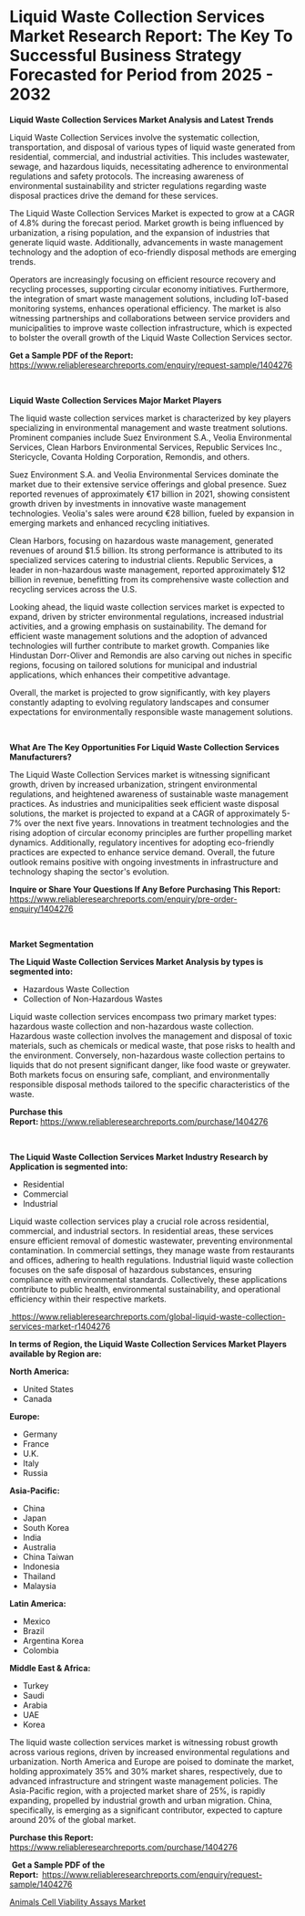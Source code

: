 <p><h1>Liquid Waste Collection Services Market Research Report: The Key To Successful Business Strategy Forecasted for Period from 2025 - 2032</h1></p><p><strong>Liquid Waste Collection Services Market Analysis and Latest Trends</strong></p>
<p><p>Liquid Waste Collection Services involve the systematic collection, transportation, and disposal of various types of liquid waste generated from residential, commercial, and industrial activities. This includes wastewater, sewage, and hazardous liquids, necessitating adherence to environmental regulations and safety protocols. The increasing awareness of environmental sustainability and stricter regulations regarding waste disposal practices drive the demand for these services.</p><p>The Liquid Waste Collection Services Market is expected to grow at a CAGR of 4.8% during the forecast period. Market growth is being influenced by urbanization, a rising population, and the expansion of industries that generate liquid waste. Additionally, advancements in waste management technology and the adoption of eco-friendly disposal methods are emerging trends. </p><p>Operators are increasingly focusing on efficient resource recovery and recycling processes, supporting circular economy initiatives. Furthermore, the integration of smart waste management solutions, including IoT-based monitoring systems, enhances operational efficiency. The market is also witnessing partnerships and collaborations between service providers and municipalities to improve waste collection infrastructure, which is expected to bolster the overall growth of the Liquid Waste Collection Services sector.</p></p>
<p><strong>Get a Sample PDF of the Report:&nbsp;</strong> <a href="https://www.reliableresearchreports.com/enquiry/request-sample/1404276?utm_campaign=24&utm_medium=2&utm_source=Github&utm_content=ia&utm_term=13012025&utm_id=liquid-waste-collection-services">https://www.reliableresearchreports.com/enquiry/request-sample/1404276</a></p>
<p>&nbsp;</p>
<p><strong>Liquid Waste Collection Services Major Market Players</strong></p>
<p><p>The liquid waste collection services market is characterized by key players specializing in environmental management and waste treatment solutions. Prominent companies include Suez Environment S.A., Veolia Environmental Services, Clean Harbors Environmental Services, Republic Services Inc., Stericycle, Covanta Holding Corporation, Remondis, and others. </p><p>Suez Environment S.A. and Veolia Environmental Services dominate the market due to their extensive service offerings and global presence. Suez reported revenues of approximately €17 billion in 2021, showing consistent growth driven by investments in innovative waste management technologies. Veolia's sales were around €28 billion, fueled by expansion in emerging markets and enhanced recycling initiatives.</p><p>Clean Harbors, focusing on hazardous waste management, generated revenues of around $1.5 billion. Its strong performance is attributed to its specialized services catering to industrial clients. Republic Services, a leader in non-hazardous waste management, reported approximately $12 billion in revenue, benefitting from its comprehensive waste collection and recycling services across the U.S.</p><p>Looking ahead, the liquid waste collection services market is expected to expand, driven by stricter environmental regulations, increased industrial activities, and a growing emphasis on sustainability. The demand for efficient waste management solutions and the adoption of advanced technologies will further contribute to market growth. Companies like Hindustan Dorr-Oliver and Remondis are also carving out niches in specific regions, focusing on tailored solutions for municipal and industrial applications, which enhances their competitive advantage.</p><p>Overall, the market is projected to grow significantly, with key players constantly adapting to evolving regulatory landscapes and consumer expectations for environmentally responsible waste management solutions.</p></p>
<p>&nbsp;</p>
<p><strong>What Are The Key Opportunities For Liquid Waste Collection Services Manufacturers?</strong></p>
<p><p>The Liquid Waste Collection Services market is witnessing significant growth, driven by increased urbanization, stringent environmental regulations, and heightened awareness of sustainable waste management practices. As industries and municipalities seek efficient waste disposal solutions, the market is projected to expand at a CAGR of approximately 5-7% over the next five years. Innovations in treatment technologies and the rising adoption of circular economy principles are further propelling market dynamics. Additionally, regulatory incentives for adopting eco-friendly practices are expected to enhance service demand. Overall, the future outlook remains positive with ongoing investments in infrastructure and technology shaping the sector's evolution.</p></p>
<p><strong>Inquire or Share Your Questions If Any Before Purchasing This Report:</strong> <a href="https://www.reliableresearchreports.com/enquiry/pre-order-enquiry/1404276?utm_campaign=24&utm_medium=2&utm_source=Github&utm_content=ia&utm_term=13012025&utm_id=liquid-waste-collection-services">https://www.reliableresearchreports.com/enquiry/pre-order-enquiry/1404276</a></p>
<p>&nbsp;</p>
<p><strong>Market Segmentation</strong></p>
<p><strong>The Liquid Waste Collection Services Market Analysis by types is segmented into:</strong></p>
<p><ul><li>Hazardous Waste Collection</li><li>Collection of Non-Hazardous Wastes</li></ul></p>
<p><p>Liquid waste collection services encompass two primary market types: hazardous waste collection and non-hazardous waste collection. Hazardous waste collection involves the management and disposal of toxic materials, such as chemicals or medical waste, that pose risks to health and the environment. Conversely, non-hazardous waste collection pertains to liquids that do not present significant danger, like food waste or greywater. Both markets focus on ensuring safe, compliant, and environmentally responsible disposal methods tailored to the specific characteristics of the waste.</p></p>
<p><strong>Purchase this Report:&nbsp;</strong><a href="https://www.reliableresearchreports.com/purchase/1404276?utm_campaign=24&utm_medium=2&utm_source=Github&utm_content=ia&utm_term=13012025&utm_id=liquid-waste-collection-services">https://www.reliableresearchreports.com/purchase/1404276</a></p>
<p>&nbsp;</p>
<p><strong>The Liquid Waste Collection Services Market Industry Research by Application is segmented into:</strong></p>
<p><ul><li>Residential</li><li>Commercial</li><li>Industrial</li></ul></p>
<p><p>Liquid waste collection services play a crucial role across residential, commercial, and industrial sectors. In residential areas, these services ensure efficient removal of domestic wastewater, preventing environmental contamination. In commercial settings, they manage waste from restaurants and offices, adhering to health regulations. Industrial liquid waste collection focuses on the safe disposal of hazardous substances, ensuring compliance with environmental standards. Collectively, these applications contribute to public health, environmental sustainability, and operational efficiency within their respective markets.</p></p>
<p><a href="https://www.reliableresearchreports.com/global-liquid-waste-collection-services-market-r1404276?utm_campaign=24&utm_medium=2&utm_source=Github&utm_content=ia&utm_term=13012025&utm_id=liquid-waste-collection-services">&nbsp;https://www.reliableresearchreports.com/global-liquid-waste-collection-services-market-r1404276</a></p>
<p><strong>In terms of Region, the Liquid Waste Collection Services Market Players available by Region are:</strong></p>
<p>
    <p> <strong> North America: </strong>
        <ul>
            <li>United States</li>
            <li>Canada</li>
        </ul>
        </p> 
    <p> <strong> Europe: </strong>
        <ul>
            <li>Germany</li>
            <li>France</li>
            <li>U.K.</li>
            <li>Italy</li>
            <li>Russia</li>
        </ul>
        </p> 
    <p> <strong> Asia-Pacific: </strong>
        <ul>
            <li>China</li>
            <li>Japan</li>
            <li>South Korea</li>
            <li>India</li>
            <li>Australia</li>
            <li>China Taiwan</li>
            <li>Indonesia</li>
            <li>Thailand</li>
            <li>Malaysia</li>
        </ul>
        </p> 
    <p> <strong> Latin America: </strong>
        <ul>
            <li>Mexico</li>
            <li>Brazil</li>
            <li>Argentina Korea</li>
            <li>Colombia</li>
        </ul>
        </p> 
    <p> <strong> Middle East & Africa: </strong>
        <ul>
            <li>Turkey</li>
            <li>Saudi</li>
            <li>Arabia</li>
            <li>UAE</li>
            <li>Korea</li>
        </ul>
    </p>
    </p>
<p><p>The liquid waste collection services market is witnessing robust growth across various regions, driven by increased environmental regulations and urbanization. North America and Europe are poised to dominate the market, holding approximately 35% and 30% market shares, respectively, due to advanced infrastructure and stringent waste management policies. The Asia-Pacific region, with a projected market share of 25%, is rapidly expanding, propelled by industrial growth and urban migration. China, specifically, is emerging as a significant contributor, expected to capture around 20% of the global market.</p></p>
<p><strong>Purchase this Report: </strong><a href="https://www.reliableresearchreports.com/purchase/1404276?utm_campaign=24&utm_medium=2&utm_source=Github&utm_content=ia&utm_term=13012025&utm_id=liquid-waste-collection-services">https://www.reliableresearchreports.com/purchase/1404276</a></p>
<p>&nbsp;<strong>Get a Sample PDF of the Report:&nbsp;&nbsp;</strong><a href="https://www.reliableresearchreports.com/enquiry/request-sample/1404276?utm_campaign=24&utm_medium=2&utm_source=Github&utm_content=ia&utm_term=13012025&utm_id=liquid-waste-collection-services">https://www.reliableresearchreports.com/enquiry/request-sample/1404276</a></p>
<p><strong></strong></p>
<p><p><a href="https://github.com/elizabethdagraca/Market-Research-Report-List-5/blob/main/animals-cell-viability-assays-market.md?utm_campaign=24&utm_medium=2&utm_source=Github&utm_content=ia&utm_term=13012025&utm_id=liquid-waste-collection-services">Animals Cell Viability Assays Market</a></p></p>